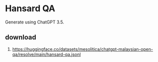 # Hansard QA

Generate using ChatGPT 3.5.

## download

1. https://huggingface.co/datasets/mesolitica/chatgpt-malaysian-open-qa/resolve/main/hansard-qa.jsonl